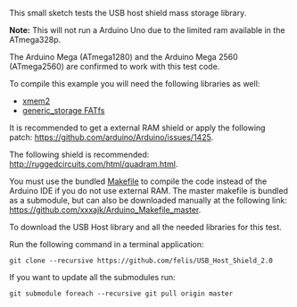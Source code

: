 This small sketch tests the USB host shield mass storage library.

__Note:__ This will not run a Arduino Uno due to the limited ram available in the ATmega328p.

The Arduino Mega (ATmega1280) and the Arduino Mega 2560 (ATmega2560) are confirmed to work with this test code.

To compile this example you will need the following libraries as well:

* [xmem2](https://github.com/xxxajk/xmem2)
* [generic_storage FATfs](https://github.com/xxxajk/generic_storage)

It is recommended to get a external RAM shield or apply the following patch: <https://github.com/arduino/Arduino/issues/1425>.

The following shield is recommended: <http://ruggedcircuits.com/html/quadram.html>.

You must use the bundled [Makefile](Makefile) to compile the code instead of the Arduino IDE if you do not use external RAM. The master makefile is bundled as a submodule, but can also be downloaded manually at the following link: <https://github.com/xxxajk/Arduino_Makefile_master>.

To download the USB Host library and all the needed libraries for this test.

Run the following command in a terminal application:

```
git clone --recursive https://github.com/felis/USB_Host_Shield_2.0
```

If you want to update all the submodules run:

```
git submodule foreach --recursive git pull origin master
```